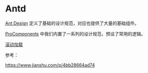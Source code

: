 # Antd

[Ant Design](https://ant-design.gitee.io/) 定义了基础的设计规范，对应也提供了大量的基础组件。

[ProComponents](https://procomponents.ant.design/) 中我们内置了一系列的设计规范，预设了常用的逻辑。

[滚动加载](https://ant.design/components/list-cn#components-list-demo-infinite-load)

参考：

https://www.jianshu.com/p/4bb28664ad74
